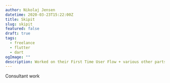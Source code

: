 ```yaml
---
author: Nikolaj Jensen
datetime: 2020-03-23T15:22:00Z
title: Skipit
slug: skipit
featured: false
draft: true
tags:
  - freelance
  - flutter
  - dart
ogImage: ""
description: Worked on their First Time User Flow + various other parts of the app.
---
```


Consultant work

